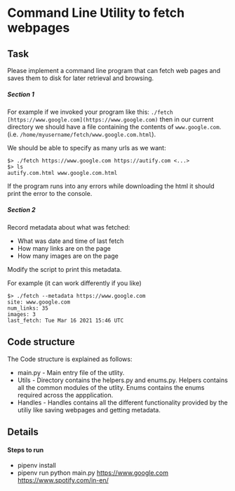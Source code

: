 Command Line Utility to fetch webpages
=========

Task
----

Please implement a command line program that can fetch web pages and saves them to disk for later retrieval and browsing.

##### Section 1

For example if we invoked your program like this: `./fetch [https://www.google.com](https://www.google.com)` then in our current directory we should have a file containing the contents of `www.google.com`. (i.e. `/home/myusername/fetch/www.google.com.html`).

We should be able to specify as many urls as we want:

```
$> ./fetch https://www.google.com https://autify.com <...>
$> ls
autify.com.html www.google.com.html
```

If the program runs into any errors while downloading the html it should print the error to the console.

##### Section 2

Record metadata about what was fetched:

- What was date and time of last fetch
- How many links are on the page
- How many images are on the page

Modify the script to print this metadata.

For example (it can work differently if you like)

```
$> ./fetch --metadata https://www.google.com
site: www.google.com
num_links: 35
images: 3
last_fetch: Tue Mar 16 2021 15:46 UTC
```

Code structure
----
The Code structure is explained as follows:

- main.py - Main entry file of the utlity.
- Utils - Directory contains the helpers.py and enums.py. Helpers contains all the common modules of the utlity. Enums contains the enums required across the appplication.
- Handles - Handles contains all the different functionality provided by the utiliy like saving webpages and getting metadata.

Details
----

#### Steps to run

- pipenv install
- pipenv run python main.py https://www.google.com https://www.spotify.com/in-en/
